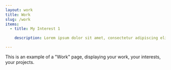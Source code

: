 ```yaml
---
layout: work
title: Work
slug: /work
items:
  - title: My Interest 1

    description: Lorem ipsum dolor sit amet, consectetur adipiscing elit, sed do eiusmod tempor incididunt ut labore et dolore magna aliqua. Ut enim ad minim veniam, quis nostrud exercitation ullamco laboris nisi ut aliquip ex ea commodo consequat.

---
```


This is an example of a "Work" page, displaying your work, your interests, your projects.
<br />
<br />
